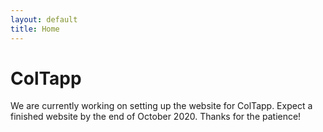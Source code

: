 ```yaml
---
layout: default
title: Home
---
```

# ColTapp
We are currently working on setting up the website for ColTapp. Expect a finished website by the end of October 2020. Thanks for the patience!
